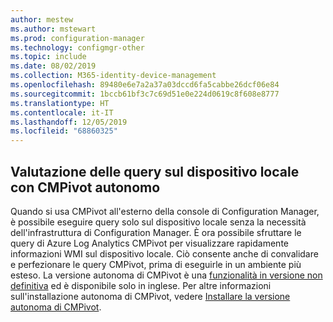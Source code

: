 ```yaml
---
author: mestew
ms.author: mstewart
ms.prod: configuration-manager
ms.technology: configmgr-other
ms.topic: include
ms.date: 08/02/2019
ms.collection: M365-identity-device-management
ms.openlocfilehash: 89480e6e7a2a37a03dccd6fa5cabbe26dcf06e84
ms.sourcegitcommit: 1bccb61bf3c7c69d51e0e224d0619c8f608e8777
ms.translationtype: HT
ms.contentlocale: it-IT
ms.lasthandoff: 12/05/2019
ms.locfileid: "68860325"
---
```

## <a name="local-device-query-evaluation-using-cmpivot-standalone"></a>Valutazione delle query sul dispositivo locale con CMPivot autonomo
<!--3197353-->
Quando si usa CMPivot all'esterno della console di Configuration Manager, è possibile eseguire query solo sul dispositivo locale senza la necessità dell'infrastruttura di Configuration Manager. È ora possibile sfruttare le query di Azure Log Analytics CMPivot per visualizzare rapidamente informazioni WMI sul dispositivo locale. Ciò consente anche di convalidare e perfezionare le query CMPivot, prima di eseguirle in un ambiente più esteso. La versione autonoma di CMPivot è una [funzionalità in versione non definitiva](/sccm/core/servers/manage/pre-release-features#bkmk_table) ed è disponibile solo in inglese. Per altre informazioni sull'installazione autonoma di CMPivot, vedere [Installare la versione autonoma di CMPivot](/sccm/core/servers/manage/cmpivot#install-cmpivot-standalone).
